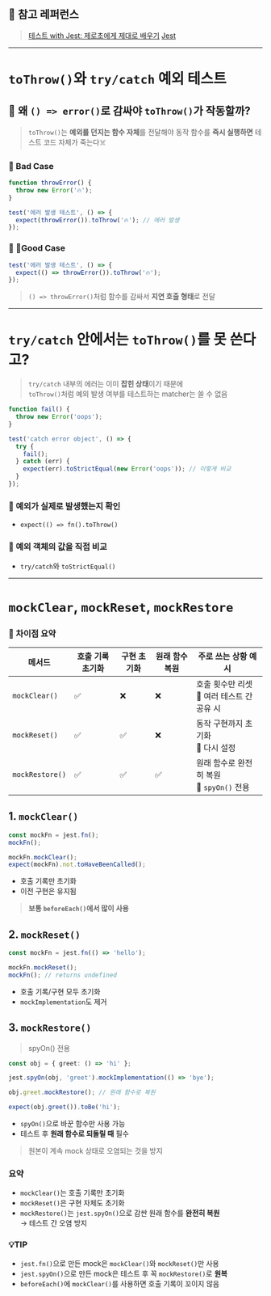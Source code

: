 ## 📌 참고 레퍼런스

> [테스트 with Jest: 제로초에게 제대로 배우기](https://www.inflearn.com/course/%ED%85%8C%EC%8A%A4%ED%8A%B8-with-jest-%EC%A0%9C%EB%A1%9C%EC%B4%88) 
> [Jest](https://jestjs.io/docs/expect)

---
# `toThrow()`와 `try/catch` 예외 테스트

## 👀  왜 `() => error()`로 감싸야 `toThrow()`가 작동할까?

>`toThrow()`는 **예외를 던지는 함수 자체**를 전달해야 동작 
함수를 **즉시 실행하면** 테스트 코드 자체가 죽는다☠️

### 📌 Bad Case
```ts
function throwError() {
  throw new Error('🔥');
}

test('에러 발생 테스트', () => {
  expect(throwError()).toThrow('🔥'); // 에러 발생
});
```

### 📌 Good Case
```ts
test('에러 발생 테스트', () => {
  expect(() => throwError()).toThrow('🔥');
});
```

>`() => throwError()`처럼 함수를 감싸서 **지연 호출 형태**로 전달

---

# `try/catch` 안에서는 `toThrow()`를 못 쓴다고?

>`try/catch` 내부의 에러는 이미 **잡힌 상태**이기 때문에  
`toThrow()`처럼 예외 발생 여부를 테스트하는 matcher는 쓸 수 없음

```ts
function fail() {
  throw new Error('oops');
}

test('catch error object', () => {
  try {
    fail();
  } catch (err) {
    expect(err).toStrictEqual(new Error('oops')); // 이렇게 비교
  }
});
```

### 📌 예외가 실제로 발생했는지 확인
- `expect(() => fn().toThrow()`

### 📌 예외 객체의 값을 직접 비교
- `try/catch`와 `toStrictEqual()`

---

# `mockClear`, `mockReset`, `mockRestore`

### 📌 차이점 요약

| 메서드             | 호출 기록 초기화 | 구현 초기화 | 원래 함수 복원 | 주로 쓰는 상황 예시                        |
| --------------- | --------- | ------ | -------- | ---------------------------------- |
| `mockClear()`   | ✅         | ❌      | ❌        | 호출 횟수만 리셋 <br>📌 여러 테스트 간 공유 시     |
| `mockReset()`   | ✅         | ✅      | ❌        | 동작 구현까지 초기화<br>📌 다시 설정            |
| `mockRestore()` | ✅         | ✅      | ✅        | 원래 함수로 완전히 복원 <br>📌  `spyOn()` 전용 |

## 1. `mockClear()`

```ts
const mockFn = jest.fn();
mockFn();

mockFn.mockClear();
expect(mockFn).not.toHaveBeenCalled();
```

- 호출 기록만 초기화
- 이전 구현은 유지됨
>**보통 `beforeEach()`에서 많이 사용**

## 2. `mockReset()`

```ts
const mockFn = jest.fn(() => 'hello');

mockFn.mockReset();
mockFn(); // returns undefined
```

- 호출 기록/구현 모두 초기화
- `mockImplementation`도 제거

## 3. `mockRestore()` 

>spyOn() 전용

```ts
const obj = { greet: () => 'hi' };

jest.spyOn(obj, 'greet').mockImplementation(() => 'bye');

obj.greet.mockRestore(); // 원래 함수로 복원

expect(obj.greet()).toBe('hi');
```
- `spyOn()`으로 바꾼 함수만 사용 가능
- 테스트 후 **원래 함수로 되돌릴 때** 필수

>원본이 계속 mock 상태로 오염되는 것을 방지
    
### 요약
- `mockClear()`는 호출 기록만 초기화
- `mockReset()`은 구현 자체도 초기화
- `mockRestore()`는 `jest.spyOn()`으로 감싼 원래 함수를 **완전히 복원**<br>→ 테스트 간 오염 방지
### 💡TIP
- `jest.fn()`으로 만든 mock은 `mockClear()`와 `mockReset()`만 사용
- `jest.spyOn()`으로 만든 mock은 테스트 후 꼭 `mockRestore()`로 **원복**
- `beforeEach()`에 `mockClear()`를 사용하면 호출 기록이 꼬이지 않음